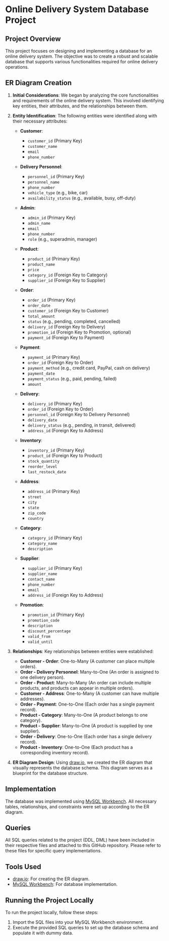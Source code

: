 # Online Delivery System Database Project

## Project Overview

This project focuses on designing and implementing a database for an online delivery system. The objective was to create a robust and scalable database that supports various functionalities required for online delivery operations.

## ER Diagram Creation

1. **Initial Considerations**: We began by analyzing the core functionalities and requirements of the online delivery system. This involved identifying key entities, their attributes, and the relationships between them.

2. **Entity Identification**: The following entities were identified along with their necessary attributes:

   - **Customer**: 
     - `customer_id` (Primary Key)
     - `customer_name`
     - `email`
     - `phone_number`

   - **Delivery Personnel**:
     - `personnel_id` (Primary Key)
     - `personnel_name`
     - `phone_number`
     - `vehicle_type` (e.g., bike, car)
     - `availability_status` (e.g., available, busy, off-duty)

   - **Admin**:
     - `admin_id` (Primary Key)
     - `admin_name`
     - `email`
     - `phone_number`
     - `role` (e.g., superadmin, manager)

   - **Product**:
     - `product_id` (Primary Key)
     - `product_name`
     - `price`
     - `category_id` (Foreign Key to Category)
     - `supplier_id` (Foreign Key to Supplier)

   - **Order**:
     - `order_id` (Primary Key)
     - `order_date`
     - `customer_id` (Foreign Key to Customer)
     - `total_amount`
     - `status` (e.g., pending, completed, cancelled)
     - `delivery_id` (Foreign Key to Delivery)
     - `promotion_id` (Foreign Key to Promotion, optional)
     - `payment_id` (Foreign Key to Payment)

   - **Payment**:
     - `payment_id` (Primary Key)
     - `order_id` (Foreign Key to Order)
     - `payment_method` (e.g., credit card, PayPal, cash on delivery)
     - `payment_date`
     - `payment_status` (e.g., paid, pending, failed)
     - `amount`

   - **Delivery**:
     - `delivery_id` (Primary Key)
     - `order_id` (Foreign Key to Order)
     - `personnel_id` (Foreign Key to Delivery Personnel)
     - `delivery_date`
     - `delivery_status` (e.g., pending, in transit, delivered)
     - `address_id` (Foreign Key to Address)

   - **Inventory**:
     - `inventory_id` (Primary Key)
     - `product_id` (Foreign Key to Product)
     - `stock_quantity`
     - `reorder_level`
     - `last_restock_date`

   - **Address**:
     - `address_id` (Primary Key)
     - `street`
     - `city`
     - `state`
     - `zip_code`
     - `country`

   - **Category**:
     - `category_id` (Primary Key)
     - `category_name`
     - `description`

   - **Supplier**:
     - `supplier_id` (Primary Key)
     - `supplier_name`
     - `contact_name`
     - `phone_number`
     - `email`
     - `address_id` (Foreign Key to Address)

   - **Promotion**:
     - `promotion_id` (Primary Key)
     - `promotion_code`
     - `description`
     - `discount_percentage`
     - `valid_from`
     - `valid_until`

3. **Relationships**: Key relationships between entities were established:
   - **Customer - Order**: One-to-Many (A customer can place multiple orders).
   - **Order - Delivery Personnel**: Many-to-One (An order is assigned to one delivery person).
   - **Order - Product**: Many-to-Many (An order can include multiple products, and products can appear in multiple orders).
   - **Customer - Address**: One-to-Many (A customer can have multiple addresses).
   - **Order - Payment**: One-to-One (Each order has a single payment record).
   - **Product - Category**: Many-to-One (A product belongs to one category).
   - **Product - Supplier**: Many-to-One (A product is supplied by one supplier).
   - **Order - Delivery**: One-to-One (Each order has a single delivery record).
   - **Product - Inventory**: One-to-One (Each product has a corresponding inventory record).

4. **ER Diagram Design**: Using [draw.io](https://app.diagrams.net/), we created the ER diagram that visually represents the database schema. This diagram serves as a blueprint for the database structure.

## Implementation

The database was implemented using [MySQL Workbench](https://www.mysql.com/products/workbench/). All necessary tables, relationships, and constraints were set up according to the ER diagram.

## Queries

All SQL queries related to the project (DDL, DML) have been included in their respective files and attached to this GitHub repository. Please refer to these files for specific query implementations.

## Tools Used

- [draw.io](https://app.diagrams.net/): For creating the ER diagram.
- [MySQL Workbench](https://www.mysql.com/products/workbench/): For database implementation.

## Running the Project Locally

To run the project locally, follow these steps:

1. Import the SQL files into your MySQL Workbench environment.
2. Execute the provided SQL queries to set up the database schema and populate it with dummy data.